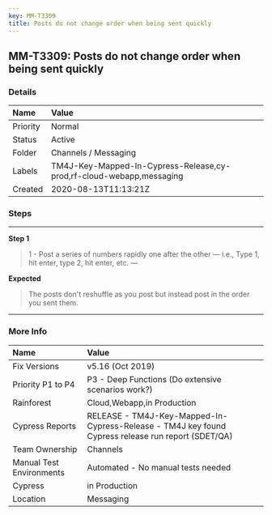 ```yaml
---
key: MM-T3309
title: Posts do not change order when being sent quickly
---
```


## MM-T3309: Posts do not change order when being sent quickly

### Details

| Name     | Value                                                                |
| :------- | :------------------------------------------------------------------- |
| Priority | Normal                                                               |
| Status   | Active                                                               |
| Folder   | Channels / Messaging                                                 |
| Labels   | TM4J-Key-Mapped-In-Cypress-Release,cy-prod,rf-cloud-webapp,messaging |
| Created  | 2020-08-13T11:13:21Z                                                 |

### Steps

<hr/>

**Step 1**

> <article>1 - Post a series of numbers rapidly one after the other — i.e., Type 1, hit enter, type 2, hit enter, etc. —</article>

**Expected**

> <article>The posts don't reshuffle as you post but instead post in the order you sent them.</article>

<hr/>

### More Info

| Name                     | Value                                                                                              |
| :----------------------- | :------------------------------------------------------------------------------------------------- |
| Fix Versions             | v5.16 (Oct 2019)                                                                                   |
| Priority P1 to P4        | P3 - Deep Functions (Do extensive scenarios work?)                                                 |
| Rainforest               | Cloud,Webapp,in Production                                                                         |
| Cypress Reports          | RELEASE - TM4J-Key-Mapped-In-Cypress-Release - TM4J key found Cypress release run report (SDET/QA) |
| Team Ownership           | Channels                                                                                           |
| Manual Test Environments | Automated - No manual tests needed                                                                 |
| Cypress                  | in Production                                                                                      |
| Location                 | Messaging                                                                                          |
